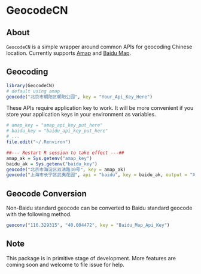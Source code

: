 GeocodeCN
================

About
-----

`GeocodeCN` is a simple wrapper around common APIs for geocoding Chinese location. Currently supports [Amap](%22http://lbs.amap.com/%22) and [Baidu Map](%22http://lbsyun.baidu.com/%22).

Geocoding
---------

``` r
library(GeocodeCN)
# default using amap
geocode("北京市朝阳区朝阳公园", key = "Your_Api_Key_Here")
```

These APIs require application key to work. It will be more convenient if you store your application keys in your environment as variables.

``` r
# amap_key = "amap_api_key_put_here"
# baidu_key = "baidu_api_key_put_here"
# ...
file.edit("~/.Renviron")

##--- Restart R session to take effect ---##
amap_ak = Sys.getenv("amap_key")
baidu_ak = Sys.getenv("baidu_key")
geocode("北京市海淀区双清路30号", key = amap_ak)
geocode("上海市长宁区武夷花园", api = "baidu", key = baidu_ak, output = "XML")
```

Geocode Conversion
------------------

Non-Baidu standard geocode can be converted to Baidu standard geocode with the following method.

``` r
geoconv("116.329315", "40.004472", key = "Baidu_Map_Api_Key")
```

Note
----

This package is in primitive stage of development. More features are coming soon and welcome to file issue for help.
